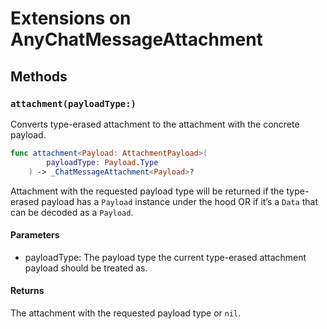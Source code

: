 # Extensions on AnyChatMessageAttachment

## Methods

### `attachment(payloadType:)`

Converts type-erased attachment to the attachment with the concrete payload.

``` swift
func attachment<Payload: AttachmentPayload>(
        payloadType: Payload.Type
    ) -> _ChatMessageAttachment<Payload>? 
```

Attachment with the requested payload type will be returned if the type-erased payload
has a `Payload` instance under the hood OR if it’s a `Data` that can be decoded as a `Payload`.

#### Parameters

  - payloadType: The payload type the current type-erased attachment payload should be treated as.

#### Returns

The attachment with the requested payload type or `nil`.
